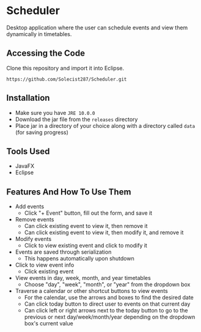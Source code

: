 # Scheduler
Desktop application where the user can schedule events and view them dynamically in timetables.
## Accessing the Code
Clone this repository and import it into Eclipse.
```
https://github.com/Solecist287/Scheduler.git
```
## Installation
* Make sure you have `JRE 10.0.0`
* Download the jar file from the `releases` directory
* Place jar in a directory of your choice along with a directory called `data` (for saving progress)

## Tools Used
* JavaFX
* Eclipse

## Features And How To Use Them
* Add events
  * Click "+ Event" button, fill out the form, and save it
* Remove events
  * Can click existing event to view it, then remove it
  * Can click existing event to view it, then modify it, and remove it 
* Modify events
  * Click to view existing event and click to modify it
* Events are saved through serialization
  * This happens automatically upon shutdown
* Click to view event info
  * Click existing event
* View events in day, week, month, and year timetables
  * Choose "day", "week", "month", or "year" from the dropdown box
* Traverse a calendar or other shortcut buttons to view events
  * For the calendar, use the arrows and boxes to find the desired date
  * Can click today button to direct user to events on that current day
  * Can click left or right arrows next to the today button to go to the previous or next day/week/month/year depending on the dropdown box's current value

